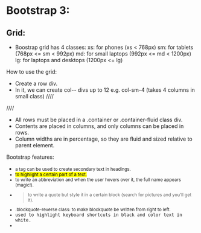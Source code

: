 Bootstrap 3:
============
Grid:
-----
- Boostrap grid has 4 classes:
    xs: for phones (xs < 768px)
    sm: for tablets (768px <= sm < 992px)
    md: for small laptops (992px <= md < 1200px)
    lg: for laptops and desktops (1200px <= lg)

How to use the grid:
- Create a row div.
- In it, we can create col-*-* divs up to 12
    e.g. col-sm-4 (takes 4 columns in small class)
////
<div class="container">
    <div class="row">
        <div class="col-*-*"></div>
        <div class="col-*-*"></div>
    </div>
</div>
////

- All rows must be placed in a .container or .container-fluid class div.
- Contents are placed in columns, and only columns can be placed in rows.
- Column widths are in percentage, so they are fluid and sized relative to parent element.

Bootstrap features:
- <small> a tag can be used to create secondary text in headings.
- <mark> to highlight a certain part of a text.
- <abbr> to write an abbreviation and when the user hovers over it, the full name appears (magic!).
- <blockquote> to write a quote but style it in a certain block (search for pictures and you'll get it).
- .blockquote-reverse class: to make blockquote be written from right to left.
- <kbd> used to highlight keyboard shortcuts in black and color text in white.
- 